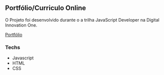 ## Portfólio/Curriculo Online

O Projeto foi desenvolvido durante o a trilha JavaScript Developer na Digital Innovation One.

[Portfólio](https://github.com/LipeFHS/portfolio)


### Techs 

* Javascript
* HTML
* CSS
